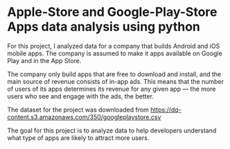 # Apple-Store and Google-Play-Store Apps data analysis using python

For this project, I analyzed data for a company that builds Android and iOS mobile apps. The company is assumed to make it apps available on Google Play and in the App Store.

The company only build apps that are free to download and install, and the main source of revenue consists of in-app ads. This means that the number of users of its apps determines its revenue for any given app — the more users who see and engage with the ads, the better.

The dataset for the project was downloaded from https://dq-content.s3.amazonaws.com/350/googleplaystore.csv

The goal for this project is to analyze data to help developers understand what type of apps are likely to attract more users.
